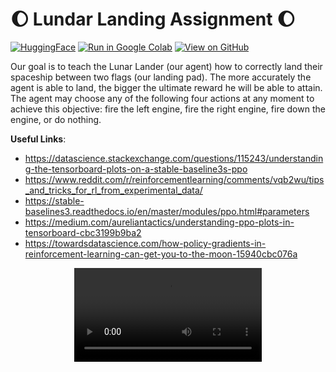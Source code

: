 # 🌔 Lundar Landing Assignment 🌔
[![HuggingFace](https://img.shields.io/badge/%F0%9F%A4%97-Open_in_Hugging_Face-blue)](https://huggingface.co/maria-aguilera/ppo-LunarLander-v2)
[![Run in Google Colab](https://img.shields.io/badge/Colab-Run_in_Google_Colab-blue?logo=Google&logoColor=FDBA18)](https://colab.research.google.com/drive/19m9fhUUrC8mJQzE6Ilieipgss8JIw4Xq#scrollTo=V7JUZKw5kq0m)
[![View on GitHub](https://img.shields.io/badge/GitHub-View_on_GitHub-blue?logo=GitHub)](https://github.com/maria-aguilera/lunar-landing-ppo)

Our goal is to teach the Lunar Lander (our agent) how to correctly land their spaceship between two flags (our landing pad). The more accurately the agent is able to land, the bigger the ultimate reward he will be able to attain. The agent may choose any of the following four actions at any moment to achieve this objective: fire the left engine, fire the right engine, fire down the engine, or do nothing.

**Useful Links**:
- https://datascience.stackexchange.com/questions/115243/understanding-the-tensorboard-plots-on-a-stable-baseline3s-ppo
- https://www.reddit.com/r/reinforcementlearning/comments/vqb2wu/tips_and_tricks_for_rl_from_experimental_data/
- https://stable-baselines3.readthedocs.io/en/master/modules/ppo.html#parameters
- https://medium.com/aureliantactics/understanding-ppo-plots-in-tensorboard-cbc3199b9ba2
- https://towardsdatascience.com/how-policy-gradients-in-reinforcement-learning-can-get-you-to-the-moon-15940cbc076a
<center>
<video src= "https://user-images.githubusercontent.com/106109665/206821758-a26f28bb-8958-4a19-b773-f394048eb8ff.mp4"controls="controls" style="max-width: 600px;"></center>
</video>
<br>

